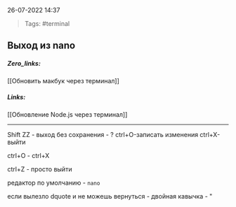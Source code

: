 26-07-2022            14:37

>Tags: #terminal 


## Выход из nano

##### Zero_links: 
[[Обновить макбук через терминал]]

##### Links: 
[[Обновление Node.js через терминал]]

---

Shift ZZ - выход без сохранения  - ?
ctrl+O-записать изменения 
ctrl+X-выйти

ctrl+O - ctrl+X

ctrl+Z - просто выйти

редактор по умолчанию - `nano`

 если вылезло dquote и не можешь вернуться - двойная кавычка - "



